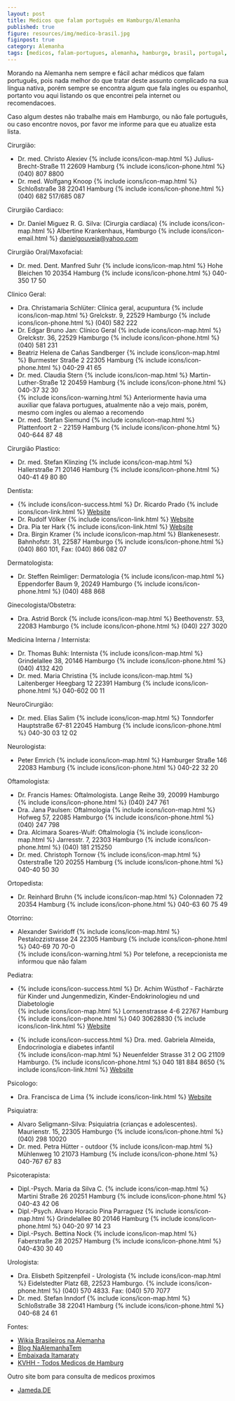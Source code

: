 ```yaml
---
layout: post
title: Medicos que falam português em Hamburgo/Alemanha
published: true
figure: resources/img/medico-brasil.jpg
figinpost: true
category: Alemanha
tags: [medicos, falam-portugues, alemanha, hamburgo, brasil, portugal, portugues]
---
```

Morando na Alemanha nem sempre e fácil achar médicos que falam português, pois nada melhor do que tratar deste assunto complicado na sua língua
nativa, porém sempre se encontra algum que fala ingles ou espanhol, portanto vou aqui listando os que encontrei pela internet ou recomendacoes. 

Caso algum destes não trabalhe mais em Hamburgo, ou não fale português, ou caso encontre novos, por favor me informe para que eu atualize esta lista.

Cirurgião:

- Dr. med. Christo Alexiev {% include icons/icon-map.html %} Julius-Brecht-Straße 11 22609 Hamburg {% include icons/icon-phone.html %} (040) 807 8800
- Dr. med. Wolfgang Knoop {% include icons/icon-map.html %}  Schloßstraße 38  22041 Hamburg {% include icons/icon-phone.html %} (040) 682 517/685 087
<!--more-->

Cirurgião Cardiaco:

- Dr. Daniel Miguez R. G. Silva: (Cirurgia cardíaca) {% include icons/icon-map.html %}  Albertine Krankenhaus, Hamburgo  {% include icons/icon-email.html %} danielgouveia@yahoo.com

Cirurgião Oral/Maxofacial:

- Dr. med. Dent. Manfred Suhr {% include icons/icon-map.html %}  Hohe Bleichen 10  20354 Hamburg  {% include icons/icon-phone.html %} 040-350 17 50

Clinico Geral:

- Dra. Christamaria Schlüter: Clínica geral, acupuntura {% include icons/icon-map.html %}  Grelckstr. 9, 22529 Hamburgo  {% include icons/icon-phone.html %} (040) 582 222
- Dr. Edgar Bruno Jan: Clínico Geral {% include icons/icon-map.html %}  Grelckstr. 36, 22529 Hamburgo  {% include icons/icon-phone.html %} (040) 581 231
- Beatriz Helena de Cañas Sandberger {% include icons/icon-map.html %}  Burmester Straße 2 22305 Hamburg  {% include icons/icon-phone.html %} 040-29 41 65
- Dr. med. Claudia Stern {% include icons/icon-map.html %}  Martin-Luther-Straße 12 20459 Hamburg  {% include icons/icon-phone.html %} 040-37 32 30  
 {% include icons/icon-warning.html %}  Anteriormente havia uma auxiliar que falava portugues, atualmente não a vejo mais, porém, mesmo com ingles ou alemao a recomendo
- Dr. med. Stefan Siemund  {% include icons/icon-map.html %}  Plattenfoort 2 - 22159 Hamburg  {% include icons/icon-phone.html %} 040-644 87 48

Cirurgião Plastico:

- Dr. med. Stefan Klinzing {% include icons/icon-map.html %} Hallerstraße 71 20146 Hamburg  {% include icons/icon-phone.html %} 040-41 49 80 80

Dentista:

- {% include icons/icon-success.html %} Dr. Ricardo Prado {% include icons/icon-link.html %} [Website](http://www.zahnarzt-prado.de/)
- Dr. Rudolf Völker {% include icons/icon-link.html %} [Website](http://www.praxis-hsv.de/index.php/unsere-praxis/das-team)
- Dra. Pia ter Hark {% include icons/icon-link.html %} [Website](http://www.dr-parschau.de/)
- Dra. Birgin Kramer {% include icons/icon-map.html %} Blankenesestr. Bahnhofstr. 31, 22587 Hamburgo  {% include icons/icon-phone.html %} (040) 860 101, Fax: (040) 866 082 07

Dermatologista:

- Dr. Steffen Reimliger: Dermatologia {% include icons/icon-map.html %} Eppendorfer Baum 9, 20249 Hamburgo  {% include icons/icon-phone.html %} (040) 488 868

Ginecologista/Obstetra:

- Dra. Astrid Borck {% include icons/icon-map.html %} Beethovenstr. 53, 22083 Hamburgo  {% include icons/icon-phone.html %} (040) 227 3020

Medicina Interna / Internista:

- Dr. Thomas Buhk: Internista {% include icons/icon-map.html %} Grindelallee 38, 20146 Hamburgo  {% include icons/icon-phone.html %} (040) 4132 420
- Dr. med. Maria Christina {% include icons/icon-map.html %} Laitenberger Heegbarg 12  22391 Hamburg  {% include icons/icon-phone.html %} 040-602 00 11

NeuroCirurgião:

- Dr. med. Elias Salim {% include icons/icon-map.html %} Tonndorfer Hauptstraße 67-81  22045 Hamburg  {% include icons/icon-phone.html %} 040-30 03 12 02

Neurologista:

- Peter Emrich {% include icons/icon-map.html %} Hamburger Straße 146 22083 Hamburg  {% include icons/icon-phone.html %} 040-22 32 20 

Oftamologista:

- Dr. Francis Hames: Oftalmologista. Lange Reihe 39, 20099 Hamburgo  {% include icons/icon-phone.html %} (040) 247 761
- Dra. Jana Paulsen: Oftalmologia {% include icons/icon-map.html %} Hofweg 57, 22085 Hamburgo {% include icons/icon-phone.html %} (040) 247 798
- Dra. Alcimara Soares-Wulf: Oftalmologia {% include icons/icon-map.html %} Jarresstr. 7, 22303 Hamburgo  {% include icons/icon-phone.html %} (040) 181 215250
- Dr. med. Christoph Tornow {% include icons/icon-map.html %} Osterstraße 120 20255 Hamburg  {% include icons/icon-phone.html %} 040-40 50 30

Ortopedista:

- Dr. Reinhard Bruhn {% include icons/icon-map.html %} Colonnaden 72 20354 Hamburg {% include icons/icon-phone.html %} 040-63 60 75 49

Otorrino:

- Alexander Swiridoff {% include icons/icon-map.html %} Pestalozzistrasse 24 22305 Hamburg {% include icons/icon-phone.html %} 040-69 70 70-0  
{% include icons/icon-warning.html %} Por telefone, a recepcionista me informou que não falam

Pediatra:

- {% include icons/icon-success.html %} Dr. Achim Wüsthof - Fachärzte für Kinder und Jungenmedizin, Kinder-Endokrinologieu nd und Diabetologie  
{% include icons/icon-map.html %} Lornsenstrasse 4-6 22767 Hamburg {% include icons/icon-phone.html %} 040 30628830 {% include icons/icon-link.html %} [Website](http://www.endokrinologikum.com/)
    
- {% include icons/icon-success.html %} Dra. med. Gabriela Almeida, Endocrinologia e diabetes infantil  
{% include icons/icon-map.html %} Neuenfelder Strasse 31 2 OG 21109 Hamburgo. {% include icons/icon-phone.html %} 040 181 884 8650 {% include icons/icon-link.html %} [Website](http://www.asklepios.de/agzharburg_Dr__med__Gabriela_Almeida.Asklepios)

Psicologo:

- Dra. Francisca de Lima {% include icons/icon-link.html %} [Website](http://www.praxis-de-lima.de/index.php?id=startseite&L=4)

Psiquiatra:

- Alvaro Seligmann-Silva: Psiquiatria (crianças e adolescentes). Maurienstr. 15, 22305 Hamburgo {% include icons/icon-phone.html %} (040) 298 10020
- Dr. med. Petra Hütter - outdoor {% include icons/icon-map.html %} Mühlenweg 10  21073 Hamburg {% include icons/icon-phone.html %} 040-767 67 83


Psicoterapista:

- Dipl.-Psych. Maria da Silva C. {% include icons/icon-map.html %} Martini Straße 26 20251 Hamburg {% include icons/icon-phone.html %} 040-43 42 06
- Dipl.-Psych. Alvaro Horacio Pina Parraguez {% include icons/icon-map.html %} Grindelallee 80 20146 Hamburg {% include icons/icon-phone.html %} 040-20 97 14 23
- Dipl.-Psych. Bettina Nock {% include icons/icon-map.html %} Faberstraße 28  20257 Hamburg {% include icons/icon-phone.html %} 040-430 30 40


Urologista:

- Dra. Elisbeth Spitzenpfeil - Urologista {% include icons/icon-map.html %} Eidelstedter Platz 6B, 22523 Hamburgo.  {% include icons/icon-phone.html %} (040) 570 4833. Fax: (040) 570 7077
- Dr. med. Stefan Inndorf {% include icons/icon-map.html %} Schloßstraße 38  22041 Hamburg {% include icons/icon-phone.html %} 040-68 24 61


Fontes:

- [Wikia Brasileiros na Alemanha](http://pt-br.brasileiros-na-alemanha.wikia.com/wiki/M%C3%A9dicos)
- [Blog NaAlemanhaTem](http://www.na-alemanha-tem.com/guia-de-servi%C3%A7os/hamburg/)
- [Embaixada Itamaraty](http://berlim.itamaraty.gov.br/pt-br/acesso_a_servicos_de_saude.xml#Médicos)
- [KVHH - Todos Medicos de Hamburg](http://www.kvhh.net/kvhh/arztsuche/suche/p/274/0/suche/?fname=&fstrasse=&fstadtteil=-1&ffachgebiet=-1&fschwerpunkt=&fzusatz=&fleistung=-1&ffremdsprache=17&arzt_sprechzeiten[fvon]=&arzt_sprechzeiten[fbis]=&fbarriere=0&submit=Suchen)

Outro site bom para consulta de medicos proximos

- [Jameda.DE](http://www.jameda.de/)

